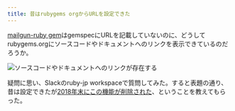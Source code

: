 ```yaml
---
title: 昔はrubygems orgからURLを設定できた
---
```

[mailgun-ruby gem](https://rubygems.org/gems/mailgun-ruby)はgemspecにURLを記載していないのに、どうしてrubygems.orgにソースコードやドキュメントへのリンクを表示できているのだろうか。

![](https://lh6.googleusercontent.com/Nd7sA180S27ZHGVdxOyq6nPgGfnE4BkhZqJTyIVN9lrzGWv576MgOjIhxcpKKNAVpbxdWU8B4Clmb0ZX08rzgn19SGQZmUzrEH4H7vZ7CQteBb0dfQ2qsRPD4SZgHyVjqodYNecqN9NMaLs3mPrUzUWlGjzrab9BeVz2Wumu_JvNs6NvIe9pkMAH9iWf "ソースコードやドキュメントへのリンクが存在する")

疑問に思い、Slackのruby-jp workspaceで質問してみた。すると表題の通り、昔は設定できたが[2018年末にこの機能が削除された](https://github.com/rubygems/rubygems.org/pull/1815)、ということを教えてもらった。
